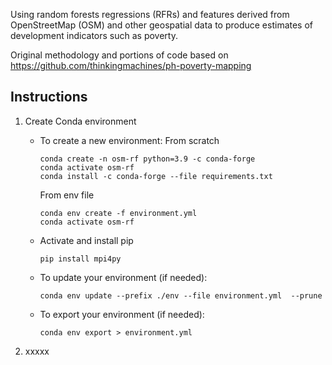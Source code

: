 Using random forests regressions (RFRs) and features derived from OpenStreetMap (OSM) and other geospatial data to produce estimates of development indicators such as poverty.


Original methodology and portions of code based on https://github.com/thinkingmachines/ph-poverty-mapping





## Instructions

1. Create Conda environment

	- To create a new environment:
        From scratch
        ```
        conda create -n osm-rf python=3.9 -c conda-forge
        conda activate osm-rf
        conda install -c conda-forge --file requirements.txt
        ```
        From env file
		```
		conda env create -f environment.yml
        conda activate osm-rf
		```
    - Activate and install pip
        ```
        pip install mpi4py
        ```
	- To update your environment (if needed):
		```
		conda env update --prefix ./env --file environment.yml  --prune
	- To export your environment (if needed):
		```
		conda env export > environment.yml
		```
2. xxxxx